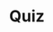 ---
title: "Quiz"
passing_percentage: 70
layout: "test"
type: "test"
questions:
  - id: "q1"
    text: "Which telemetry add-ons are commonly used with Istio for observability?"
    type: "single-answer"
    marks: 2
    options:
      - id: "a"
        text: "Prometheus, Grafana, and Jaeger"
        is_correct: true
      - id: "b"
        text: "Elasticsearch, Kibana, and Logstash"
      - id: "c"
        text: "InfluxDB, Chronograf, and Kapacitor"
      - id: "d"
        text: "DataDog, New Relic, and AppDynamics"
  - id: "q2"
    text: "What are the default methods to expose Istio add-on services outside the cluster? (Select all that apply)"
    type: "multiple-answers"
    marks: 2
    options:
      - id: "a"
        text: "Changing service type to NodePort or LoadBalancer"
        is_correct: true
      - id: "b"
        text: "Using port-forwarding"
        is_correct: true
      - id: "c"
        text: "Services are exposed by default as LoadBalancer"
  - id: "q3"
    text: "What is the default port for accessing Grafana dashboards?" 
    type: "short_answer" 
    marks: 2
    correct_answer: "3000" 
---